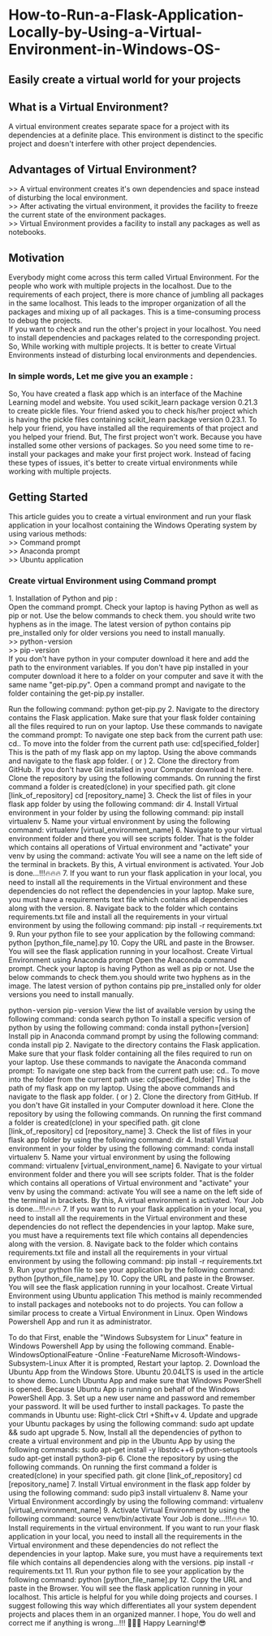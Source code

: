 # How-to-Run-a-Flask-Application-Locally-by-Using-a-Virtual-Environment-in-Windows-OS-
## Easily create a virtual world for your projects
<h2>What is a Virtual Environment?</h2>
A virtual environment creates separate space for a project with its dependencies at a definite place. This environment is distinct to the specific project and doesn't interfere with other project dependencies.<br>
<h2>Advantages of Virtual Environment?</h2>
>> A virtual environment creates it's own dependencies and space instead of disturbing the local environment.<br>
>> After activating the virtual environment, it provides the facility to freeze the current state of the environment packages.<br>
>> Virtual Environment provides a facility to install any packages as well as notebooks.<br>
<h2>Motivation</h2>
Everybody might come across this term called Virtual Environment. For the people who work with multiple projects in the localhost. Due to the requirements of each project, there is more chance of jumbling all packages in the same localhost. This leads to the improper organization of all the packages and mixing up of all packages. This is a time-consuming process to debug the projects.<br>
If you want to check and run the other's project in your localhost. You need to install dependencies and packages related to the corresponding project. So, While working with multiple projects. It is better to create Virtual Environments instead of disturbing local environments and dependencies.<br>
<h3>In simple words, Let me give you an example :</h3>
So, You have created a flask app which is an interface of the Machine Learning model and website. You used scikit_learn package version 0.21.3 to create pickle files. Your friend asked you to check his/her project which is having the pickle files containing scikit_learn package version 0.23.1. To help your friend, you have installed all the requirements of that project and you helped your friend. But, The first project won't work. Because you have installed some other versions of packages. So you need some time to re-install your packages and make your first project work. Instead of facing these types of issues, it's better to create virtual environments while working with multiple projects.<br>
<h2>Getting Started</h2>
This article guides you to create a virtual environment and run your flask application in your localhost containing the Windows Operating system by using various methods:<br>
>> Command prompt<br>
>> Anaconda prompt<br>
>> Ubuntu application<br>
<h3>Create virtual Environment using Command prompt</h3>
1. Installation of Python and pip :<br>
Open the command prompt. Check your laptop is having Python as well as pip or not. Use the below commands to check them. you should write two hyphens as in the image. The latest version of python contains pip pre_installed only for older versions you need to install manually.<br>
>> python - version<br>
>> pip - version<br>
If you don't have python in your computer download it here and add the path to the environment variables. If you don't have pip installed in your computer download it here to a folder on your computer and save it with the same name "get-pip.py". Open a command prompt and navigate to the folder containing the get-pip.py installer.<br>


Run the following command:
python get-pip.py
2. Navigate to the directory contains the Flask application.
Make sure that your flask folder containing all the files required to run on your laptop.
Use these commands to navigate the command prompt:
To navigate one step back from the current path use:
cd..
To move into the folder from the current path use:
cd<space>[specified_folder]
This is the path of my flask app on my laptop.
Using the above commands and navigate to the flask app folder.
( or )
2. Clone the directory from GitHub.
If you don't have Git installed in your Computer download it here. Clone the repository by using the following commands. On running the first command a folder is created(clone) in your specified path.
git clone [link_of_repository]
cd [repository_name]
3. Check the list of files in your flask app folder by using the following command:
dir
4. Install Virtual environment in your folder by using the following command:
pip install virtualenv
5. Name your virtual environment by using the following command:
virtualenv [virtual_environment_name]
6. Navigate to your virtual environment folder and there you will see scripts folder.
That is the folder which contains all operations of Virtual environment and "activate" your venv by using the command:
activate
You will see a name on the left side of the terminal in brackets. By this, A virtual environment is activated.
Your Job is done…!!!🔥🔥🔥
7. If you want to run your flask application in your local, you need to install all the requirements in the Virtual environment and these dependencies do not reflect the dependencies in your laptop.
Make sure, you must have a requirements text file which contains all dependencies along with the version.
8. Navigate back to the folder which contains requirements.txt file and install all the requirements in your virtual environment by using the following command:
pip install -r requirements.txt
9. Run your python file to see your application by the following command:
python [python_file_name].py
10. Copy the URL and paste in the Browser. You will see the flask application running in your localhost.
Create Virtual Environment using Anaconda prompt
Open the Anaconda command prompt. Check your laptop is having Python as well as pip or not. Use the below commands to check them.you should write two hyphens as in the image. The latest version of python contains pip pre_installed only for older versions you need to install manually.

python - version
pip - version
View the list of available version by using the following command:
conda search python
To install a specific version of python by using the following command:
conda install python=[version]
Install pip in Anaconda command prompt by using the following command:
conda install pip
2. Navigate to the directory contains the Flask application.
Make sure that your flask folder containing all the files required to run on your laptop.
Use these commands to navigate the Anaconda command prompt:
To navigate one step back from the current path use:
cd..
To move into the folder from the current path use:
cd<space>[specified_folder]
This is the path of my flask app on my laptop.
Using the above commands and navigate to the flask app folder.
( or )
2. Clone the directory from GitHub.
If you don't have Git installed in your Computer download it here. Clone the repository by using the following commands. On running the first command a folder is created(clone) in your specified path.
git clone [link_of_repository]
cd [repository_name]
3. Check the list of files in your flask app folder by using the following command:
dir
4. Install Virtual environment in your folder by using the following command:
conda install virtualenv
5. Name your virtual environment by using the following command:
virtualenv [virtual_environment_name]
6. Navigate to your virtual environment folder and there you will see scripts folder.
That is the folder which contains all operations of Virtual environment and "activate" your venv by using the command:
activate
You will see a name on the left side of the terminal in brackets. By this, A virtual environment is activated.
Your Job is done…!!!🔥🔥🔥
7. If you want to run your flask application in your local, you need to install all the requirements in the Virtual environment and these dependencies do not reflect the dependencies in your laptop.
Make sure, you must have a requirements text file which contains all dependencies along with the version.
8. Navigate back to the folder which contains requirements.txt file and install all the requirements in your virtual environment by using the following command:
pip install -r requirements.txt
9. Run your python file to see your application by the following command:
python [python_file_name].py
10. Copy the URL and paste in the Browser. You will see the flask application running in your localhost.
Create Virtual Environment using Ubuntu application
This method is mainly recommended to install packages and notebooks not to do projects. You can follow a similar process to create a Virtual Environment in Linux.
Open Windows Powershell App and run it as administrator.

To do that First, enable the "Windows Subsystem for Linux" feature in Windows Powershell App by using the following command.
Enable-WindowsOptionalFeature -Online -FeatureName Microsoft-Windows-Subsystem-Linux
After it is prompted, Restart your laptop.
2. Download the Ubuntu App from the Windows Store. Ubuntu 20.04LTS is used in the article to show demo.
Lunch Ubuntu App and make sure that Windows PowerShell is opened. Because Ubuntu App is running on behalf of the Windows PowerShell App.
3. Set up a new user name and password and remember your password. It will be used further to install packages.
To paste the commands in Ubuntu use:
Right-click
Ctrl +Shift+v
4. Update and upgrade your Ubuntu packages by using the following command:
sudo apt update && sudo apt upgrade
5. Now, Install all the dependencies of python to create a virtual environment and pip in the Ubuntu App by using the following commands:
sudo apt-get install -y libstdc++6 python-setuptools
sudo apt-get install python3-pip
6. Clone the repository by using the following commands. On running the first command a folder is created(clone) in your specified path.
git clone [link_of_repository]
cd [repository_name]
7. Install Virtual environment in the flask app folder by using the following command:
sudo pip3 install virtualenv
8. Name your Virtual Environment accordingly by using the following command:
virtualenv [virtual_environment_name]
9. Activate Virtual Environment by using the following command:
source venv/bin/activate
Your Job is done…!!!🔥🔥🔥
10. Install requirements in the virtual environment.
If you want to run your flask application in your local, you need to install all the requirements in the Virtual environment and these dependencies do not reflect the dependencies in your laptop.
Make sure, you must have a requirements text file which contains all dependencies along with the versions.
pip install -r requirements.txt
11. Run your python file to see your application by the following command:
python [python_file_name].py
12. Copy the URL and paste in the Browser. You will see the flask application running in your localhost.
This article is helpful for you while doing projects and courses. I suggest following this way which differentiates all your system dependent projects and places them in an organized manner.
I hope, You do well and correct me if anything is wrong…!!! 🤝🤝🤝
Happy Learning!😎
